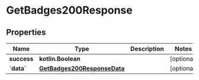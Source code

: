 
# GetBadges200Response

## Properties
| Name | Type | Description | Notes |
| ------------ | ------------- | ------------- | ------------- |
| **success** | **kotlin.Boolean** |  |  [optional] |
| **&#x60;data&#x60;** | [**GetBadges200ResponseData**](GetBadges200ResponseData.md) |  |  [optional] |



